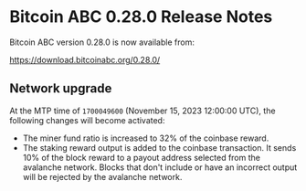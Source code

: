 # Bitcoin ABC 0.28.0 Release Notes

Bitcoin ABC version 0.28.0 is now available from:

  <https://download.bitcoinabc.org/0.28.0/>

Network upgrade
---------------

At the MTP time of `1700049600` (November 15, 2023 12:00:00 UTC), the following
changes will become activated:
 - The miner fund ratio is increased to 32% of the coinbase reward.
 - The staking reward output is added to the coinbase transaction. It sends 10%
   of the block reward to a payout address selected from the avalanche network.
   Blocks that don't include or have an incorrect output will be rejected by the
   avalanche network.
